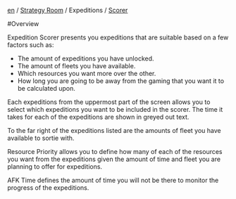 [en](https://github.com/KC3Kai/kc3-docs/tree/master/en) / [Strategy Room](https://github.com/KC3Kai/kc3-docs/blob/master/en/Strategy_Room.md) / Expeditions / [Scorer](https://github.com/KC3Kai/kc3-docs/blob/master/en/Strategy_Room_-_Scorer.md)

#Overview

Expedition Scorer presents you expeditions that are suitable based on a few factors such as:
* The amount of expeditions you have unlocked.
* The amount of fleets you have available.
* Which resources you want more over the other.
* How long you are going to be away from the gaming that you want it to be calculated upon.

Each expeditions from the uppermost part of the screen allows you to select which expeditions you want to be included in the scorer. The time it takes for each of the expeditions are shown in greyed out text.

To the far right of the expeditions listed are the amounts of fleet you have available to sortie with.

Resource Priority allows you to define how many of each of the resources you want from the expeditions given the amount of time and fleet you are planning to offer for expeditions.

AFK Time defines the amount of time you will not be there to monitor the progress of the expeditions.